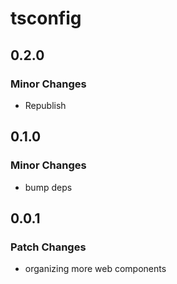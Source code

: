 # tsconfig

## 0.2.0

### Minor Changes

- Republish

## 0.1.0

### Minor Changes

- bump deps

## 0.0.1

### Patch Changes

- organizing more web components
